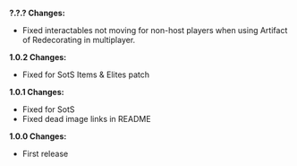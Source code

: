 **?.?.? Changes:**

* Fixed interactables not moving for non-host players when using Artifact of Redecorating in multiplayer.

**1.0.2 Changes:**

* Fixed for SotS Items & Elites patch

**1.0.1 Changes:**

* Fixed for SotS
* Fixed dead image links in README

**1.0.0 Changes:**

* First release